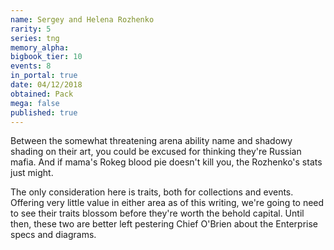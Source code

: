 ```yaml
---
name: Sergey and Helena Rozhenko
rarity: 5
series: tng
memory_alpha:
bigbook_tier: 10
events: 8
in_portal: true
date: 04/12/2018
obtained: Pack
mega: false
published: true
---
```


Between the somewhat threatening arena ability name and shadowy shading on their art, you could be excused for thinking they're Russian mafia. And if mama's Rokeg blood pie doesn't kill you, the Rozhenko's stats just might.

The only consideration here is traits, both for collections and events. Offering very little value in either area as of this writing, we're going to need to see their traits blossom before they're worth the behold capital. Until then, these two are better left pestering Chief O'Brien about the Enterprise specs and diagrams.
